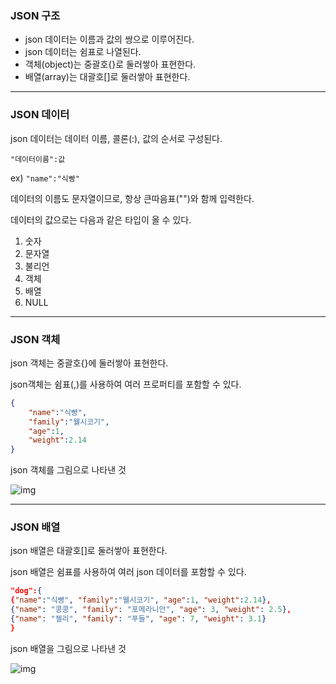 ### JSON 구조

+ json 데이터는 이름과 값의 쌍으로 이루어진다.
+ json 데이터는 쉼표로 나열된다.
+ 객체(object)는 중괄호{}로 둘러쌓아 표현한다.
+ 배열(array)는 대괄호[]로 둘러쌓아 표현한다.

--------

### JSON 데이터

 json 데이터는 데이터 이름, 콜론(:), 값의 순서로 구성된다.

```"데이터이름":값```

ex) ```"name":"식빵"```

데이터의 이름도 문자열이므로, 항상 큰따음표("")와 함께 입력한다.

데이터의 값으로는 다음과 같은 타입이 올 수 있다.

1. 숫자
2. 문자열
3. 불리언
4. 객체
5. 배열
6. NULL

----------

### JSON 객체

json 객체는 중괄호{}에 둘러쌓아 표현한다.

json객체는 쉼표(,)를 사용하여 여러 프로퍼티를 포함할 수 있다.

```json
{
	"name":"식빵",
	"family":"웰시코기",
	"age":1,
	"weight":2.14
}
```

json 객체를 그림으로 나타낸 것

![img](http://tcpschool.com/lectures/img_json_object.png)

-----------

### JSON 배열

json 배열은 대괄호[]로 둘러쌓아 표현한다.

json 배열은 쉼표를 사용하여 여러 json 데이터를 포함할 수 있다.

```json
"dog":{
{"name":"식빵", "family":"웰시코기", "age":1, "weight":2.14},
{"name": "콩콩", "family": "포메라니안", "age": 3, "weight": 2.5},
{"name": "젤리", "family": "푸들", "age": 7, "weight": 3.1}
}
```

json 배열을 그림으로 나타낸 것

![img](http://tcpschool.com/lectures/img_json_array.png)